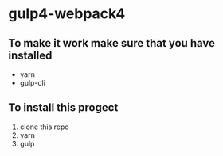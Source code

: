 # gulp4-webpack4

## To make it work make sure that you have installed
* yarn
* gulp-cli

## To install  this progect
1. clone this repo
2. yarn
3. gulp